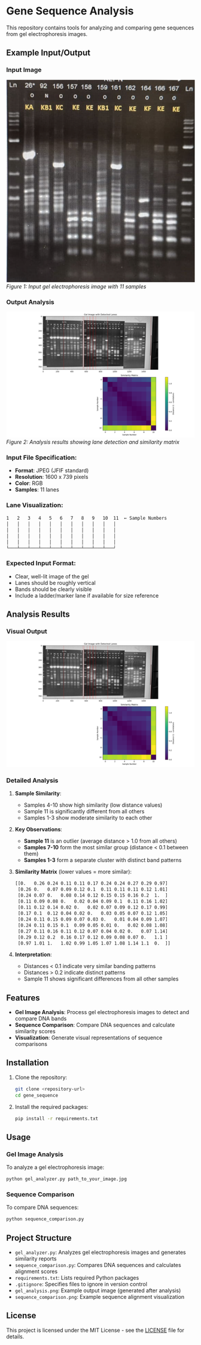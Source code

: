 # Gene Sequence Analysis

This repository contains tools for analyzing and comparing gene sequences from gel electrophoresis images.

## Example Input/Output

### Input Image
![Input Gel Image](input1.jpeg)
*Figure 1: Input gel electrophoresis image with 11 samples*

### Output Analysis
![Gel Analysis Results](gel_analysis.png)
*Figure 2: Analysis results showing lane detection and similarity matrix*

### Input File Specification:
- **Format**: JPEG (JFIF standard)
- **Resolution**: 1600 x 739 pixels
- **Color**: RGB
- **Samples**: 11 lanes

### Lane Visualization:

```
1   2   3   4   5   6   7   8   9   10  11  ← Sample Numbers
│   │   │   │   │   │   │   │   │   │   │
│   │   │   │   │   │   │   │   │   │   │
│   │   │   │   │   │   │   │   │   │   │
│   │   │   │   │   │   │   │   │   │   │
└───┴───┴───┴───┴───┴───┴───┴───┴───┴───┘
```

### Expected Input Format:
- Clear, well-lit image of the gel
- Lanes should be roughly vertical
- Bands should be clearly visible
- Include a ladder/marker lane if available for size reference

## Analysis Results

### Visual Output

![Gel Analysis Results](gel_analysis.png)

### Detailed Analysis

1. **Sample Similarity**:
   - Samples 4-10 show high similarity (low distance values)
   - Sample 11 is significantly different from all others
   - Samples 1-3 show moderate similarity to each other

2. **Key Observations**:
   - **Sample 11** is an outlier (average distance > 1.0 from all others)
   - **Samples 7-10** form the most similar group (distance < 0.1 between them)
   - **Samples 1-3** form a separate cluster with distinct band patterns

3. **Similarity Matrix** (lower values = more similar):
   ```
   [[0.   0.26 0.24 0.11 0.11 0.17 0.24 0.24 0.27 0.29 0.97]
    [0.26 0.   0.07 0.09 0.12 0.1  0.11 0.11 0.11 0.12 1.01]
    [0.24 0.07 0.   0.08 0.14 0.12 0.15 0.15 0.16 0.2  1.  ]
    [0.11 0.09 0.08 0.   0.02 0.04 0.09 0.1  0.11 0.16 1.02]
    [0.11 0.12 0.14 0.02 0.   0.02 0.07 0.09 0.12 0.17 0.99]
    [0.17 0.1  0.12 0.04 0.02 0.   0.03 0.05 0.07 0.12 1.05]
    [0.24 0.11 0.15 0.09 0.07 0.03 0.   0.01 0.04 0.09 1.07]
    [0.24 0.11 0.15 0.1  0.09 0.05 0.01 0.   0.02 0.08 1.08]
    [0.27 0.11 0.16 0.11 0.12 0.07 0.04 0.02 0.   0.07 1.14]
    [0.29 0.12 0.2  0.16 0.17 0.12 0.09 0.08 0.07 0.   1.1 ]
    [0.97 1.01 1.   1.02 0.99 1.05 1.07 1.08 1.14 1.1  0.  ]]
   ```

4. **Interpretation**:
   - Distances < 0.1 indicate very similar banding patterns
   - Distances > 0.2 indicate distinct patterns
   - Sample 11 shows significant differences from all other samples

## Features

- **Gel Image Analysis**: Process gel electrophoresis images to detect and compare DNA bands
- **Sequence Comparison**: Compare DNA sequences and calculate similarity scores
- **Visualization**: Generate visual representations of sequence comparisons

## Installation

1. Clone the repository:
   ```bash
   git clone <repository-url>
   cd gene_sequence
   ```

2. Install the required packages:
   ```bash
   pip install -r requirements.txt
   ```

## Usage

### Gel Image Analysis

To analyze a gel electrophoresis image:
```bash
python gel_analyzer.py path_to_your_image.jpg
```

### Sequence Comparison

To compare DNA sequences:
```bash
python sequence_comparison.py
```

## Project Structure

- `gel_analyzer.py`: Analyzes gel electrophoresis images and generates similarity reports
- `sequence_comparison.py`: Compares DNA sequences and calculates alignment scores
- `requirements.txt`: Lists required Python packages
- `.gitignore`: Specifies files to ignore in version control
- `gel_analysis.png`: Example output image (generated after analysis)
- `sequence_comparison.png`: Example sequence alignment visualization

## License

This project is licensed under the MIT License - see the [LICENSE](LICENSE) file for details.
